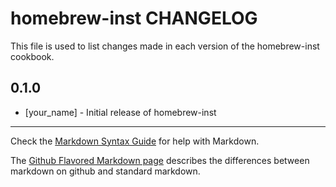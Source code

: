 homebrew-inst CHANGELOG
=======================

This file is used to list changes made in each version of the homebrew-inst cookbook.

0.1.0
-----
- [your_name] - Initial release of homebrew-inst

- - -
Check the [Markdown Syntax Guide](http://daringfireball.net/projects/markdown/syntax) for help with Markdown.

The [Github Flavored Markdown page](http://github.github.com/github-flavored-markdown/) describes the differences between markdown on github and standard markdown.
